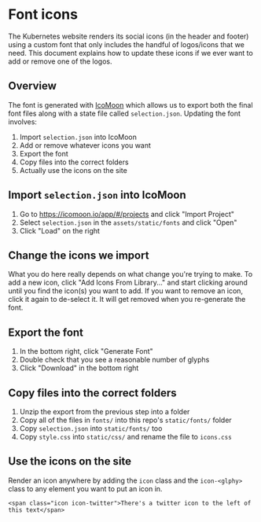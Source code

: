 # Font icons

The Kubernetes website renders its social icons (in the header and footer) using a custom font that only includes the handful of logos/icons that we need. This document explains how to update these icons if we ever want to add or remove one of the logos.

## Overview

The font is generated with [IcoMoon](https://icomoon.io) which allows us to export both the final font files along with a state file called `selection.json`. Updating the font involves:

1. Import `selection.json` into IcoMoon
1. Add or remove whatever icons you want
1. Export the font
1. Copy files into the correct folders
1. Actually use the icons on the site

## Import `selection.json` into IcoMoon

1. Go to https://icomoon.io/app/#/projects and click "Import Project"
1. Select `selection.json` in the `assets/static/fonts` and click "Open"
1. Click "Load" on the right

## Change the icons we import

What you do here really depends on what change you're trying to make. To add a new icon, click "Add Icons From Library..." and start clicking around until you find the icon(s) you want to add. If you want to remove an icon, click it again to de-select it. It will get removed when you re-generate the font.

## Export the font

1. In the bottom right, click "Generate Font"
1. Double check that you see a reasonable number of glyphs
1. Click "Download" in the bottom right

## Copy files into the correct folders

1. Unzip the export from the previous step into a folder
1. Copy all of the files in `fonts/` into this repo's `static/fonts/` folder
1. Copy `selection.json` into `static/fonts/` too
1. Copy `style.css` into `static/css/` and rename the file to `icons.css`

## Use the icons on the site

Render an icon anywhere by adding the `icon` class and the `icon-<glphy>` class to any element you want to put an icon in.

    <span class="icon icon-twitter">There's a twitter icon to the left of this text</span>
